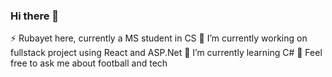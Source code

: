 ### Hi there 👋
⚡ Rubayet here, currently a MS student in CS
🔭 I’m currently working on fullstack project using React and ASP.Net
🌱 I’m currently learning C#
💬 Feel free to ask me about football and tech
